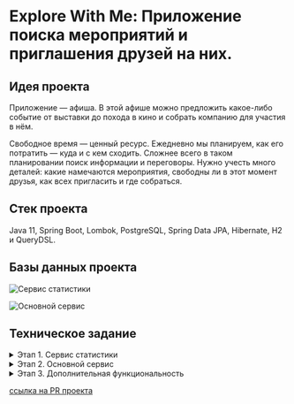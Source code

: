 # Explore With Me: Приложение поиска мероприятий и приглашения друзей на них.

## Идея проекта
Приложение — афиша. В этой афише можно предложить какое-либо событие от выставки до похода
в кино и собрать компанию для участия в нём.

Свободное время — ценный ресурс. Ежедневно мы планируем, как его потратить — куда и с кем сходить. Сложнее всего в таком
планировании поиск информации и переговоры. Нужно учесть много деталей: какие намечаются мероприятия, свободны ли в этот
момент друзья, как всех пригласить и где собраться.

## Стек проекта
Java 11, Spring Boot, Lombok, PostgreSQL, Spring Data JPA, Hibernate, H2 и QueryDSL.

## Базы данных проекта

![Сервис статистики](https://github.com/IlmiraYagudina/java-explore-with-me/blob/main/ewm-stats-service/service/src/main/resources/statistics.png)

![Основной сервис](https://github.com/IlmiraYagudina/java-explore-with-me/blob/main/ewm-main-service/src/main/resources/main-database.png)

## Техническое задание

<details>
 <summary> Этап 1. Сервис статистики </summary>
Реализация сервиса статистики. Его функционал достаточно прост и ограничен. Реализация сервиса статистики позволит вам разобраться со спецификацией API и основными требованиями ТЗ,
а также подготовить сборку проекта.

### На первом этапе необходимо:
 * Реализовала сервис статистики в соответствии со спецификацией:
[ewm-stats-service.json](https://raw.githubusercontent.com/yandex-praktikum/java-explore-with-me/main/ewm-stats-service-spec.json).
 * Реализовала HTTP-клиент для работы с сервисом статистики.
 * Подготовила сборку проекта.
 * Определила с тематикой дополнительной функциональности, которую реализовывала в дальнейшем.

### Базовые требования
Разработка должна вестись в публичном репозитории, созданном на основе
[шаблона](https://github.com/yandex-praktikum/java-explore-with-me).

Весь код первого этапа размещен в отдельной ветке с именем `stat_svc`.

### Реализация первого этапа
1. Есть работающая сборка проекта:
 * проект компилируется без ошибок;
 * сервис статистики успешно запускается в докер-контейнере;
 * экземпляр PostgreSQL для сервиса статистики успешно запускается в докер-контейнере.
2. Корректная работа сервиса статистики:
 * все эндпоинты отрабатывают в соответствии со спецификацией;
 * данные успешно сохраняются и выгружаются из базы данных;
 * реализован HTTP-клиент сервиса статистики.

💡 
### Как подготовливалась сборка проекта
1. Учитывалась многомодульность.

Приложение дипломного проекта состоит из двух отдельно запускаемых сервисов — в контексте сборки проекта при
помощи Maven это означает, что проект будет многомодульным. Но это ещё не всё. Сами сервисы разбиты на подмодули.
Сервис статистики состоит из HTTP-сервиса и HTTP-клиента. Это значит, что модуль статистики можно разделить
на два подмодуля.
Механизм взаимодействия сервиса и клиента предполагает, что они используют одни и те же объекты для запросов и
ответов. Исходя из этого, мвыделяется еще один подмодуль, в котором  размещены общие классы DTO.

2. Поработа с файлами.
 * модули основного сервиса и сервиса статистики содержат `dockerfile`;
 * в корне проекта создан файл `docker-compose.yml`, описывающий запуск контейнеров с сервисами проекта и
базами данных для них.
 * файл `pom.xml`, описывающий сборку основного сервиса, на данном этапе содержат только указание
на родительский модуль и идентификатор артефакта.

3. Проверка обязательных зависимостей.

Одной из обязательных зависимостей в каждом из сервисов - `Spring Boot Actuator`.
Вот идентификаторы :
```
<dependency>
    <groupId>org.springframework.boot</groupId>
    <artifactId>spring-boot-starter-actuator</artifactId>
</dependency> 
```
### После завершения ревью
Все замечания ревьюера устранены иPull Requestутверждён, сделано слияние изменений
из ветки `stat_svc` в ветку `main`. Для этого перешли в  Pull Request на платформе GitHub и нажали кнопку
`Merge pull request`.

</details>

<details>
 <summary> Этап 2. Основной сервис </summary>

Реализации основного сервиса!
[спецификацию API основного сервиса](https://raw.githubusercontent.com/yandex-praktikum/java-explore-with-me/main/ewm-main-service-spec.json).

### Базовые требования

Реализация велась в отдельной ветке с именем `main_svc`. Эта ветка основывается на ветке `main` в которую
слиты изменения предыдущего этапа.

### Реализация

Работающая сборка проекта:

 * проект компилируется без ошибок;
 * основной сервис и сервис статистики успешно запускаются в Docker-контейнерах;
 * для каждого сервиса запускается свой экземпляр PostgreSQL в Docker-контейнере.

Корректная работа основного сервиса:

 * все эндпоинты отрабатывают в соответствии со спецификацией;
 * данные успешно сохраняются и выгружаются из базы данных;
 * основной сервис и сервис статистики корректно взаимодействуют;
 * реализация работы с данными не производит лишней нагрузки на базу данных.

💡 
### После завершения ревью

Также же как и на первом этапе, после того, как все замечания ревьюера устранены и  `Pull Request` 
утверждён — слила изменений из ветки main-svc в ветку main. Для этого перешли в `Pull Request`
на платформе GitHub и нажала кнопку `Merge pull request`.
</details>

<details>
 <summary> Этап 3. Дополнительная функциональность </summary>

Реализация дополнительной функциональности. На этом этапе,
во-первых, реализовывается сама функциональность, а также написывается базовые Postman-тесты, которые 
проверяют её работоспособность.

### Базовые требования

Реализация велась в отдельной ветке с именем `feature_NAME`, где `NAME` — краткое название
дополнительной функциональности:

* `comments` — комментарии к событиям;
* `subscriptions` — подписки на других пользователей;
* `rating_events` — лайки/дизлайки, рейтинг мероприятий;
* `location_processing` — администрирование локаций;
* `moderation_enhancement` — модерация событий администратором;

🔧 Ветка `feature_NAME` основывается на ветке `main` в которую слиты изменения предыдущего этапа.

### Итог реализации

* Работоспособность сервисов, реализованных на предыдущих этапах.
* Наличие базовых Postman-тестов. Они должны проверять коды ответов спроектированных 
эндпоинтов в рамках реализации выбранной функциональности.
* Полнота и корректность реализации выбранной функциональности.

### Путь к Postman-коллекции

Экспортировала Postman-коллекцию и сохранила её в папке Postman. Сам файл называла `feature.json`.
Путь к файлу в репозитории  `postman/feature.json`.


### Всё готово

* В `Readme.md` добавила ссылку на пул-реквест, открытый из ветки `feature_NAME` в `main`
“Merge”, чтобы применить изменения из ветки с
фичей в `main`.
</details>

[ссылка на PR проекта](https://github.com/IlmiraYagudina/java-explore-with-me/pull/4)
